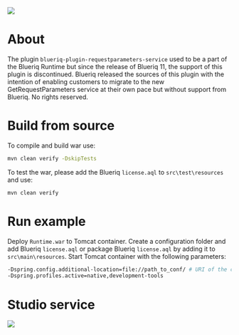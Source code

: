 [![][logo]][website] 

# About

The plugin `blueriq-plugin-requestparameters-service` used to be a part of the Blueriq Runtime but since the release of Blueriq 11, the support of this plugin is discontinued. 
Blueriq released the sources of this plugin with the intention of enabling customers to migrate to the new GetRequestParameters service at their own pace but without support from Blueriq. No rights reserved.

# Build from source

To compile and build war use:

```bash
mvn clean verify -DskipTests
```

To test the war, please add the Blueriq `license.aql` to `src\test\resources` and use:

```bash
mvn clean verify
```

# Run example

Deploy `Runtime.war` to Tomcat container. Create a configuration folder and add Blueriq `license.aql` or package Blueriq `license.aql` by adding it to `src\main\resources`.
Start Tomcat container with the following parameters:

```bash
-Dspring.config.additional-location=file://path_to_conf/ # URI of the configuration folder which contains the Blueriq license.
-Dspring.profiles.active=native,development-tools
```

# Studio service
![][requestparameters_definition]

[requestparameters_definition]: images/setrequestparametersservicetype.jpg
[logo]: https://www.blueriq.com/wp-content/uploads/2018/07/BLUERIQ-rgb-logo-kleur-gradient-PNG-300x111.png
[website]: http://www.blueriq.com

